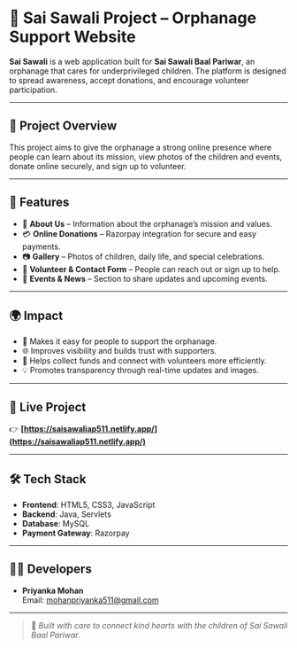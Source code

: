 # 🧒 Sai Sawali Project – Orphanage Support Website

**Sai Sawali** is a web application built for **Sai Sawali Baal Pariwar**, an orphanage that cares for underprivileged children. The platform is designed to spread awareness, accept donations, and encourage volunteer participation.

---

## 📌 Project Overview

This project aims to give the orphanage a strong online presence where people can learn about its mission, view photos of the children and events, donate online securely, and sign up to volunteer.

---

## 🚀 Features

- 📖 **About Us** – Information about the orphanage’s mission and values.
- 💳 **Online Donations** – Razorpay integration for secure and easy payments.
- 📷 **Gallery** – Photos of children, daily life, and special celebrations.
- 📝 **Volunteer & Contact Form** – People can reach out or sign up to help.
- 📅 **Events & News** – Section to share updates and upcoming events.

---

## 🌍 Impact

- 🤝 Makes it easy for people to support the orphanage.
- 🌐 Improves visibility and builds trust with supporters.
- 📲 Helps collect funds and connect with volunteers more efficiently.
- 💡 Promotes transparency through real-time updates and images.

---

## 🔗 Live Project

👉 **[https://saisawaliap511.netlify.app/](https://saisawaliap511.netlify.app/)**

---

## 🛠️ Tech Stack

- **Frontend**: HTML5, CSS3, JavaScript  
- **Backend**: Java, Servlets  
- **Database**: MySQL  
- **Payment Gateway**: Razorpay

---

## 👨‍💻 Developers


- **Priyanka Mohan**  
  Email: [mohanpriyanka511@gmail.com](mailto:mohanpriyanka511@gmail.com)
  
---

> 💖 *Built with care to connect kind hearts with the children of Sai Sawali Baal Pariwar.*

